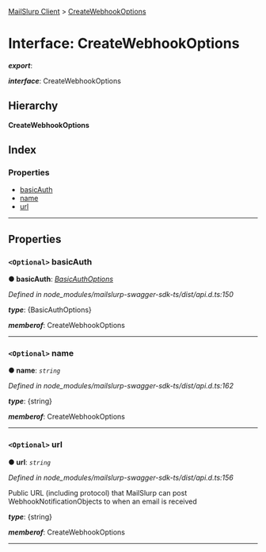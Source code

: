 [MailSlurp Client](../README.md) > [CreateWebhookOptions](../interfaces/createwebhookoptions.md)

# Interface: CreateWebhookOptions

*__export__*: 

*__interface__*: CreateWebhookOptions

## Hierarchy

**CreateWebhookOptions**

## Index

### Properties

* [basicAuth](createwebhookoptions.md#basicauth)
* [name](createwebhookoptions.md#name)
* [url](createwebhookoptions.md#url)

---

## Properties

<a id="basicauth"></a>

### `<Optional>` basicAuth

**● basicAuth**: *[BasicAuthOptions](basicauthoptions.md)*

*Defined in node_modules/mailslurp-swagger-sdk-ts/dist/api.d.ts:150*

*__type__*: {BasicAuthOptions}

*__memberof__*: CreateWebhookOptions

___
<a id="name"></a>

### `<Optional>` name

**● name**: *`string`*

*Defined in node_modules/mailslurp-swagger-sdk-ts/dist/api.d.ts:162*

*__type__*: {string}

*__memberof__*: CreateWebhookOptions

___
<a id="url"></a>

### `<Optional>` url

**● url**: *`string`*

*Defined in node_modules/mailslurp-swagger-sdk-ts/dist/api.d.ts:156*

Public URL (including protocol) that MailSlurp can post WebhookNotificationObjects to when an email is received

*__type__*: {string}

*__memberof__*: CreateWebhookOptions

___

